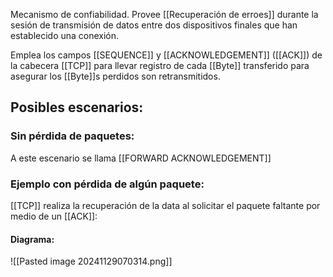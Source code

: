 Mecanismo de confiabilidad. Provee [[Recuperación de erroes]] durante la sesión de transmisión de datos entre dos dispositivos finales que han establecido una conexión.

Emplea los campos [[SEQUENCE]] y [[ACKNOWLEDGEMENT]] ([[ACK]]) de la cabecera [[TCP]] para llevar registro de cada [[Byte]] transferido para asegurar los [[Byte]]s perdidos son retransmitidos.

## Posibles escenarios:
### Sin pérdida de paquetes:
A este escenario se llama [[FORWARD ACKNOWLEDGEMENT]]

### Ejemplo con pérdida de algún paquete:
[[TCP]] realiza la recuperación de la data al solicitar el paquete faltante por medio de un [[ACK]]:

#### Diagrama:
![[Pasted image 20241129070314.png]]